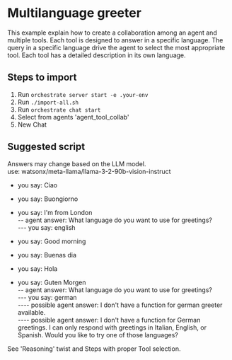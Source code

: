 # Multilanguage greeter
This example explain how to create a collaboration among an agent and multiple tools.
Each tool is designed to answer in a specific language.
The query in a specific language drive the agent to select the most appropriate tool.
Each tool has a detailed description in its own language.

## Steps to import
1. Run `orchestrate server start -e .your-env`
2. Run `./import-all.sh`
3. Run `orchestrate chat start`
4. Select from agents 'agent_tool_collab'
5. New Chat

## Suggested script
Answers may change based on the LLM model.<br>
use: watsonx/meta-llama/llama-3-2-90b-vision-instruct

- you say: Ciao<br>

- you say: Buongiorno<br>

- you say: I'm from London<br>
-- agent answer: What language do you want to use for greetings?<br>
--- you say: english<br>

- you say: Good morning<br>

- you say: Buenas dia<br>

- you say: Hola<br>

- you say: Guten Morgen<br>
-- agent answer: What language do you want to use for greetings?<br>
--- you say: german<br>
---- possible agent answer: I don't have a function for german greeter available.<br>
---- possible agent answer: I don't have a function for German greetings. I can only respond with greetings in Italian, English, or Spanish. Would you like to try one of those languages?<br>


See 'Reasoning' twist and Steps with proper Tool selection.